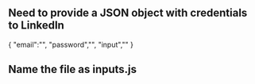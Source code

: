 ## Need to provide a JSON object with credentials to LinkedIn
{
  "email":"",
  "password","",
  "input",""
}
## Name the file as inputs.js
